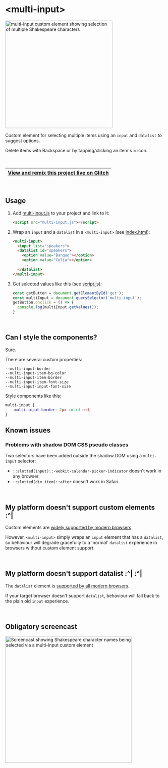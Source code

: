 # &lt;multi-input&gt;

<img width="340" alt="multi-input custom element showing selection of multiple Shakespeare characters" src="https://user-images.githubusercontent.com/205226/59288731-5744e400-8c6c-11e9-8b8d-4212d4504c86.png">

Custom element for selecting multiple items using an `input` and `datalist` to suggest options.

Delete items with Backspace or by tapping/clicking an item's × icon.

<br>

| [View and remix this project live on Glitch](https://glitch.com/~multi-input) |
| --- |

<br>

## Usage

1. Add [multi-input.js](https://github.com/samdutton/multi-input/blob/glitch/multi-input.js) to your project and link to it: 

    ```html
    <script src="multi-input.js"></script>
    ```

2. Wrap an `input` and a `datalist` in a `<multi-input>` (see [index.html](https://github.com/samdutton/multi-input/blob/glitch/index.html#L14)): 

    ```html
    <multi-input>
      <input list="speakers">
      <datalist id="speakers">
        <option value="Banquo"></option>
        <option value="Celia"></option>
        ...
      </datalist>
    </multi-input>
    ```
 
3. Get selected values like this (see [script.js](https://github.com/samdutton/multi-input/blob/glitch/script.js)):

    ```js
    const getButton = document.getElementById('get');
    const multiInput = document.querySelector('multi-input'); 
    getButton.onclick = () => {
      console.log(multiInput.getValues());
    }
    ```
<br>

## Can I style the components?

Sure. 

There are several custom properties:

```
--multi-input-border
--multi-input-item-bg-color
--multi-input-item-border
--multi-input-item-font-size
--multi-input-input-font-size
```

Style components like this: 

``` css
multi-input {
  --multi-input-border: 2px solid red;
}
```

## Known issues

### Problems with shadow DOM CSS pseudo classes

Two selectors have been added outside the shadow DOM using a `multi-input` selector:

*  `::slotted(input)::-webkit-calendar-picker-indicator` doesn't work in any browser.
*  `::slotted(div.item)::after` doesn't work in Safari.

<br>

## My platform doesn't support custom elements :^|

Custom elements are [widely supported by modern browsers](https://caniuse.com/#search=custom%20elements).

However, `<multi-input>` simply wraps an `input` element that has a `datalist`, so behaviour will degrade gracefully to a 'normal' `datalist` experience in browsers without custom element support.

<br>
    
## My platform doesn't support datalist :^|&nbsp;:^|

The `datalist` element is [supported by all modern browsers](https://caniuse.com/#feat=datalist).

If your target browser doesn't support `datalist`, behaviour will fall back to the plain old `input` experience.
  
<br>

## Obligatory screencast

<img src="https://cdn.glitch.com/dda744c5-58a9-4809-897c-68396377983a%2Fmulti-input.gif?v=1560266060751" alt="Screencast showing Shakespeare character names being selected via a multi-input custom element" width="400">
